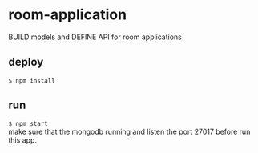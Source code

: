 # room-application
BUILD models and DEFINE API for room applications
## deploy
`$ npm install`
## run
`$ npm start`  
make sure that the mongodb running and listen the port 27017 before run this app.
